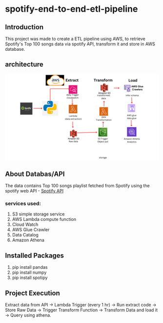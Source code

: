 # spotify-end-to-end-etl-pipeline
## Introduction
This project was made to create a ETL pipeline using AWS, to retrieve Spotify's Top 100 songs data via spotify API, transform it and store in AWS database.

## architecture
![architecture diagram](spotify_api_end_to_end_pipeline_flow3.png)

## About Databas/API
The data contains Top 100 songs playlist fetched from Spotify using the spotify web API - [Spotify API](https://developer.spotify.com/documentation/web-api)

### services used:
1. S3 simple storage service
2. AWS Lambda compute function
3. Cloud Watch
4. AWS Glue Crawler
5. Data Catalog
6. Amazon Athena

## Installed Packages
1. pip install pandas
2. pip install numpy
3. pip install spotipy

## Project Execution
Extract data from API -> Lambda Trigger (every 1 hr) -> Run extract code -> Store Raw Data -> Trigger Transform Function -> Transform Data and load it -> Query using athena.

